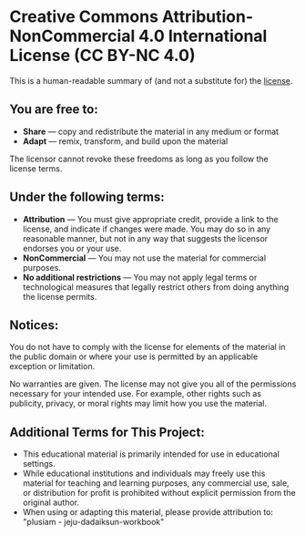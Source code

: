 # Creative Commons Attribution-NonCommercial 4.0 International License (CC BY-NC 4.0)

This is a human-readable summary of (and not a substitute for) the [license](https://creativecommons.org/licenses/by-nc/4.0/legalcode).

## You are free to:

- **Share** — copy and redistribute the material in any medium or format
- **Adapt** — remix, transform, and build upon the material

The licensor cannot revoke these freedoms as long as you follow the license terms.

## Under the following terms:

- **Attribution** — You must give appropriate credit, provide a link to the license, and indicate if changes were made. You may do so in any reasonable manner, but not in any way that suggests the licensor endorses you or your use.
- **NonCommercial** — You may not use the material for commercial purposes.
- **No additional restrictions** — You may not apply legal terms or technological measures that legally restrict others from doing anything the license permits.

## Notices:

You do not have to comply with the license for elements of the material in the public domain or where your use is permitted by an applicable exception or limitation.

No warranties are given. The license may not give you all of the permissions necessary for your intended use. For example, other rights such as publicity, privacy, or moral rights may limit how you use the material.

## Additional Terms for This Project:

- This educational material is primarily intended for use in educational settings.
- While educational institutions and individuals may freely use this material for teaching and learning purposes, any commercial use, sale, or distribution for profit is prohibited without explicit permission from the original author.
- When using or adapting this material, please provide attribution to: "plusiam - jeju-dadaiksun-workbook"